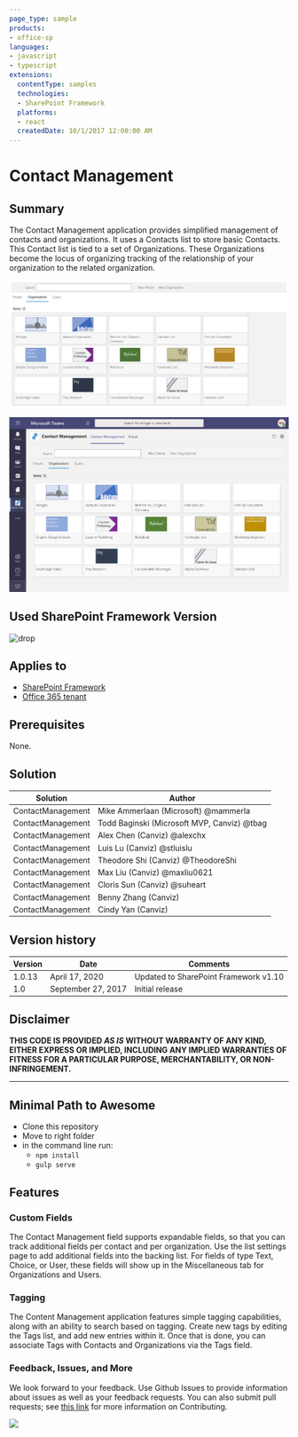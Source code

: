 ```yaml
---
page_type: sample
products:
- office-sp
languages:
- javascript
- typescript
extensions:
  contentType: samples
  technologies:
  - SharePoint Framework
  platforms:
  - react
  createdDate: 10/1/2017 12:00:00 AM
---
```

# Contact Management

## Summary
The Contact Management application provides simplified management of contacts and organizations.  It uses a Contacts list to store basic Contacts.  This Contact list is tied to a set of Organizations.  These Organizations become the locus of organizing tracking of the relationship of your organization to the related organization.

![Contact Management Screenshot](./assets/contactmanagement.png)

![Contact Management as a personal Teams app](./assets/contactmanagement-teams.png)

## Used SharePoint Framework Version 
![drop](https://img.shields.io/badge/version-v1.10-green.svg)

## Applies to

* [SharePoint Framework](https://dev.office.com/sharepoint)
* [Office 365 tenant](https://dev.office.com/sharepoint/docs/spfx/set-up-your-development-environment)

## Prerequisites
 
None.

## Solution

Solution                     | Author                                     			|
---------------------------- | ---------------------------------------------------- |
ContactManagement            | Mike Ammerlaan (Microsoft) @mammerla                 |
ContactManagement            | Todd Baginski (Microsoft MVP, Canviz) @tbag          |
ContactManagement            | Alex Chen (Canviz) @alexchx  						|
ContactManagement            | Luis Lu (Canviz) @stluislu   						|
ContactManagement            | Theodore Shi (Canviz) @TheodoreShi                   |
ContactManagement            | Max Liu (Canviz) @maxliu0621 						|
ContactManagement            | Cloris Sun (Canviz) @suheart                         |
ContactManagement            | Benny Zhang (Canviz)                                 |
ContactManagement            | Cindy Yan (Canviz)                                   |

## Version history

Version  | Date               | Comments
-------- | ------------------ | --------
1.0.13   | April 17, 2020 | Updated to SharePoint Framework v1.10
1.0      | September 27, 2017 | Initial release

## Disclaimer
**THIS CODE IS PROVIDED *AS IS* WITHOUT WARRANTY OF ANY KIND, EITHER EXPRESS OR IMPLIED, INCLUDING ANY IMPLIED WARRANTIES OF FITNESS FOR A PARTICULAR PURPOSE, MERCHANTABILITY, OR NON-INFRINGEMENT.**

---

## Minimal Path to Awesome

- Clone this repository
- Move to right folder
- in the command line run:
  - `npm install`
  - `gulp serve`

## Features

### Custom Fields

The Contact Management field supports expandable fields, so that you can track additional fields per contact and per organization.  Use the list settings page to add additional fields into the backing list.  For fields of type Text, Choice, or User, these fields will show up in the Miscellaneous tab for Organizations and Users.

### Tagging

The Content Management application features simple tagging capabilities, along with an ability to search based on tagging.  Create new tags by editing the Tags list, and add new entries within it.  Once that is done, you can associate Tags with Contacts and Organizations via the Tags field.

### Feedback, Issues, and More

We look forward to your feedback. Use Github Issues to provide information about issues as well as your feedback requests.  You can also submit pull requests; see [this link](../../.github/CONTRIBUTING.md) for more information on Contributing.

<img src="https://telemetry.sharepointpnp.com/sp-dev-solutions/solutions/contactmanagement" />
